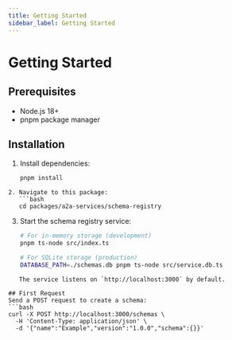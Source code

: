 ```yaml
---
title: Getting Started
sidebar_label: Getting Started
---
```


# Getting Started

## Prerequisites
- Node.js 18+
- pnpm package manager

## Installation
1. Install dependencies:
   ```bash
   pnpm install
```
2. Navigate to this package:
   ```bash
   cd packages/a2a-services/schema-registry
```
3. Start the schema registry service:
   ```bash
   # For in-memory storage (development)
   pnpm ts-node src/index.ts

   # For SQLite storage (production)
   DATABASE_PATH=./schemas.db pnpm ts-node src/service.db.ts
```
   The service listens on `http://localhost:3000` by default.

## First Request
Send a POST request to create a schema:
```bash
curl -X POST http://localhost:3000/schemas \
  -H 'Content-Type: application/json' \
  -d '{"name":"Example","version":"1.0.0","schema":{}}'

```